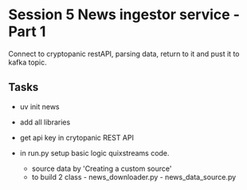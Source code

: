 # Session 5 News ingestor service - Part 1

Connect to cryptopanic restAPI, parsing data, return to it and pust it to kafka topic.  

## Tasks

- uv init news

- add all libraries

- get api key in crytopanic REST API

- in run.py setup basic logic quixstreams code.
     - source data by 'Creating a custom source'  
     - to build 2 class
             - news_downloader.py
             - news_data_source.py




























